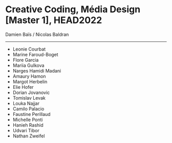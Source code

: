 # Creative Coding, Média Design [Master 1], HEAD2022
Damien Baïs / Nicolas Baldran

---

- Leonie Courbat
- Marine Faroud-Boget
- Flore Garcia
- Mariia Gulkova
- Narges Hamidi Madani
- Amaury Hamon
- Margot Herbelin
- Elie Hofer
- Dorian Jovanovic
- Tomislav Levak
- Louka Najjar
- Camilo Palacio
- Faustine Perillaud
- Michelle Ponti
- Hanieh Rashid
- Udvari Tibor
- Nathan Zweifel
